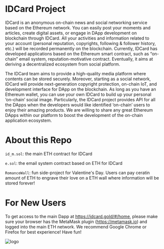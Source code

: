 # IDCard Project

IDCard is an anonymous on-chain news and social networking service based on the Ethereum network. You can easily post your moments and articles, create digital assets, or engage in DApp development on blockchain through IDCard. All your activities and information related to your account (personal reputation, copyrights, following & follower history, etc.) will be recorded permanently on the blockchain. Currently, IDCard has developed applications based on the Ethereum smart contract, such as “on-chain” email system, reputation-motivative contract. Eventually, it aims at deriving a decentralized ecosystem from social platform. 

The IDCard team aims to provide a high-quality media platform where contents can be stored securely. Moreover, starting as a social network, IDCard will provide next-generation copyright protection, on-chain IoT, and development interface for DApp on the blockchain. As long as you have an Ethereum wallet, you can use your own IDCard to build up your personal ‘on-chain’ social image. Particularly, the IDCard project provides API for all the DApps when the developers would like identified ‘on-chain’ users to enjoy their amazing products. We are willing to share any great Ethereum DApps within our platform to boost the development of the on-chain application ecosystem. 

# About this Repo

``id_m.sol``: the main ETH contract for IDCard

``e.sol``: the email system contract based on ETH for IDCard

``RomanceWall``: fun side-project for Valentine's Day. Users can pay ceratin amount of ETH to engrave their love on a ETH wall where information will be stored forever!

# For New Users
To get access to the main Dapp at https://idcard.gold/#/home, please make sure your browser has the MetaMask plugin (https://metamask.io)  and logged into the main ETH network. We recommend Google Chrome or Firefox for best experience! Have fun!

![logo](https://github.com/cristianoBY/IDCard-Solidity-Smart-Contracts-Ethereum-Open-Sourced/blob/master/new-logo.PNG)


